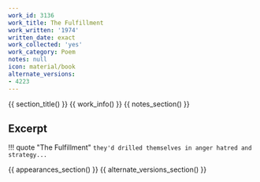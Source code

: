 ```yaml
---
work_id: 3136
work_title: The Fulfillment
work_written: '1974'
written_date: exact
work_collected: 'yes'
work_category: Poem
notes: null
icon: material/book
alternate_versions:
- 4223
---
```


{{ section_title() }}
{{ work_info() }}
{{ notes_section() }}
## Excerpt
!!! quote "The Fulfillment"
    ```
    they'd drilled themselves in
    anger
    hatred and
    strategy...
    ```

{{ appearances_section() }}
{{ alternate_versions_section() }}